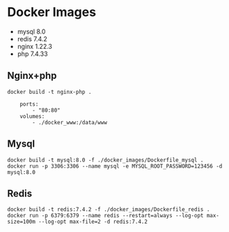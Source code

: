 # Docker Images

- mysql 8.0
- redis 7.4.2
- nginx 1.22.3
- php   7.4.33


## Nginx+php

```
docker build -t nginx-php .

    ports:
        - "80:80"
    volumes:
        - ./docker_www:/data/www
```

## Mysql
```
docker build -t mysql:8.0 -f ./docker_images/Dockerfile_mysql .
docker run -p 3306:3306 --name mysql -e MYSQL_ROOT_PASSWORD=123456 -d mysql:8.0
```

## Redis
```
docker build -t redis:7.4.2 -f ./docker_images/Dockerfile_redis .
docker run -p 6379:6379 --name redis --restart=always --log-opt max-size=100m --log-opt max-file=2 -d redis:7.4.2
```
